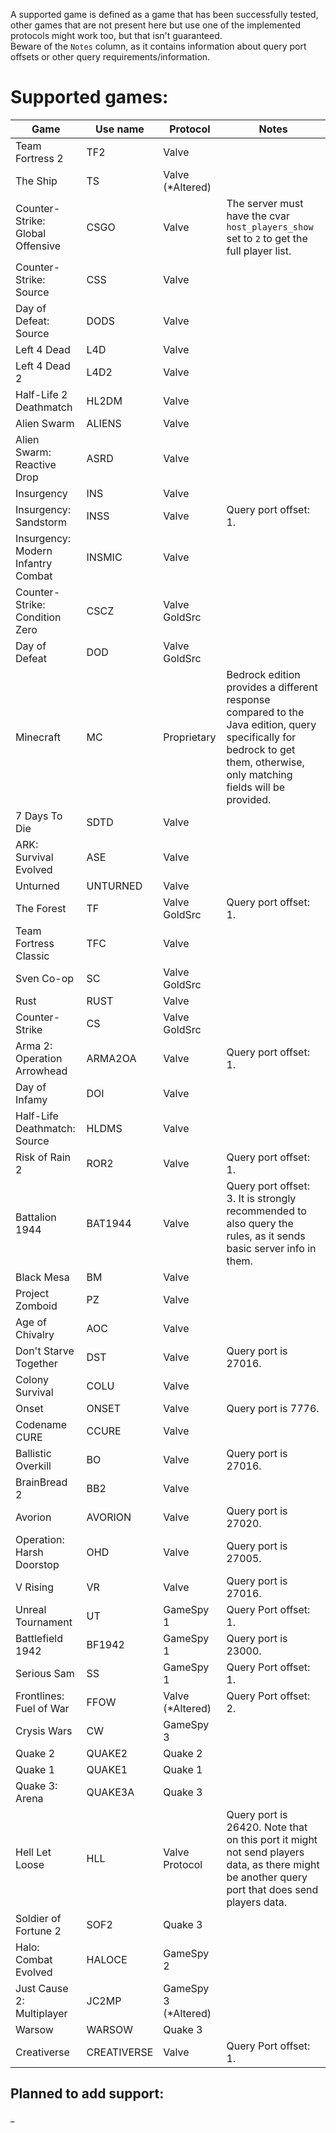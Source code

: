 A supported game is defined as a game that has been successfully tested, other games that are not present here but use 
one of the implemented protocols might work too, but that isn't guaranteed.  
Beware of the `Notes` column, as it contains information about query port offsets or other query requirements/information.

# Supported games:
| Game                               | Use name    | Protocol             | Notes                                                                                                                                                                     |
|------------------------------------|-------------|----------------------|---------------------------------------------------------------------------------------------------------------------------------------------------------------------------|
| Team Fortress 2                    | TF2         | Valve                |                                                                                                                                                                           |
| The Ship                           | TS          | Valve (*Altered)     |                                                                                                                                                                           |
| Counter-Strike: Global Offensive   | CSGO        | Valve                | The server must have the cvar `host_players_show` set to `2` to get the full player list.                                                                                 |
| Counter-Strike: Source             | CSS         | Valve                |                                                                                                                                                                           |
| Day of Defeat: Source              | DODS        | Valve                |                                                                                                                                                                           |
| Left 4 Dead                        | L4D         | Valve                |                                                                                                                                                                           |
| Left 4 Dead 2                      | L4D2        | Valve                |                                                                                                                                                                           |
| Half-Life 2 Deathmatch             | HL2DM       | Valve                |                                                                                                                                                                           |
| Alien Swarm                        | ALIENS      | Valve                |                                                                                                                                                                           |
| Alien Swarm: Reactive Drop         | ASRD        | Valve                |                                                                                                                                                                           |
| Insurgency                         | INS         | Valve                |                                                                                                                                                                           |
| Insurgency: Sandstorm              | INSS        | Valve                | Query port offset: 1.                                                                                                                                                     |
| Insurgency: Modern Infantry Combat | INSMIC      | Valve                |                                                                                                                                                                           |
| Counter-Strike: Condition Zero     | CSCZ        | Valve GoldSrc        |                                                                                                                                                                           |
| Day of Defeat                      | DOD         | Valve GoldSrc        |                                                                                                                                                                           |
| Minecraft                          | MC          | Proprietary          | Bedrock edition provides a different response compared to the Java edition, query specifically for bedrock to get them, otherwise, only matching fields will be provided. |
| 7 Days To Die                      | SDTD        | Valve                |                                                                                                                                                                           |
| ARK: Survival Evolved              | ASE         | Valve                |                                                                                                                                                                           |
| Unturned                           | UNTURNED    | Valve                |                                                                                                                                                                           |
| The Forest                         | TF          | Valve GoldSrc        | Query port offset: 1.                                                                                                                                                     |
| Team Fortress Classic              | TFC         | Valve                |                                                                                                                                                                           |
| Sven Co-op                         | SC          | Valve GoldSrc        |                                                                                                                                                                           |
| Rust                               | RUST        | Valve                |                                                                                                                                                                           |
| Counter-Strike                     | CS          | Valve GoldSrc        |                                                                                                                                                                           |
| Arma 2: Operation Arrowhead        | ARMA2OA     | Valve                | Query port offset: 1.                                                                                                                                                     |
| Day of Infamy                      | DOI         | Valve                |                                                                                                                                                                           |
| Half-Life Deathmatch: Source       | HLDMS       | Valve                |                                                                                                                                                                           |
| Risk of Rain 2                     | ROR2        | Valve                | Query port offset: 1.                                                                                                                                                     |
| Battalion 1944                     | BAT1944     | Valve                | Query port offset: 3. It is strongly recommended to also query the rules, as it sends basic server info in them.                                                          |
| Black Mesa                         | BM          | Valve                |                                                                                                                                                                           |
| Project Zomboid                    | PZ          | Valve                |                                                                                                                                                                           |
| Age of Chivalry                    | AOC         | Valve                |                                                                                                                                                                           |
| Don't Starve Together              | DST         | Valve                | Query port is 27016.                                                                                                                                                      |
| Colony Survival                    | COLU        | Valve                |                                                                                                                                                                           |
| Onset                              | ONSET       | Valve                | Query port is 7776.                                                                                                                                                       |
| Codename CURE                      | CCURE       | Valve                |                                                                                                                                                                           |
| Ballistic Overkill                 | BO          | Valve                | Query port is 27016.                                                                                                                                                      |
| BrainBread 2                       | BB2         | Valve                |                                                                                                                                                                           |
| Avorion                            | AVORION     | Valve                | Query port is 27020.                                                                                                                                                      |
| Operation: Harsh Doorstop          | OHD         | Valve                | Query port is 27005.                                                                                                                                                      |
| V Rising                           | VR          | Valve                | Query port is 27016.                                                                                                                                                      |
| Unreal Tournament                  | UT          | GameSpy 1            | Query Port offset: 1.                                                                                                                                                     |
| Battlefield 1942                   | BF1942      | GameSpy 1            | Query port is 23000.                                                                                                                                                      |
| Serious Sam                        | SS          | GameSpy 1            | Query Port offset: 1.                                                                                                                                                     |
| Frontlines: Fuel of War            | FFOW        | Valve (*Altered)     | Query Port offset: 2.                                                                                                                                                     |
| Crysis Wars                        | CW          | GameSpy 3            |                                                                                                                                                                           |
| Quake 2                            | QUAKE2      | Quake 2              |                                                                                                                                                                           |
| Quake 1                            | QUAKE1      | Quake 1              |                                                                                                                                                                           |
| Quake 3: Arena                     | QUAKE3A     | Quake 3              |                                                                                                                                                                           |
| Hell Let Loose                     | HLL         | Valve Protocol       | Query port is 26420. Note that on this port it might not send players data, as there might be another query port that does send players data.                             |
| Soldier of Fortune 2               | SOF2        | Quake 3              |                                                                                                                                                                           |
| Halo: Combat Evolved               | HALOCE      | GameSpy 2            |                                                                                                                                                                           |
| Just Cause 2: Multiplayer          | JC2MP       | GameSpy 3 (*Altered) |                                                                                                                                                                           |
| Warsow                             | WARSOW      | Quake 3              |                                                                                                                                                                           |
| Creativerse                        | CREATIVERSE | Valve                | Query Port offset: 1.                                                                                                                                                     |

## Planned to add support:
_
